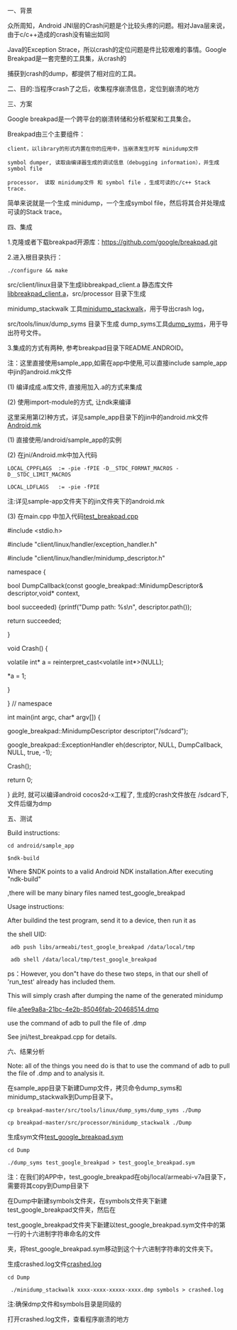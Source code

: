 一、背景

众所周知，Android JNI层的Crash问题是个比较头疼的问题。相对Java层来说，由于c/c++造成的crash没有输出如同

Java的Exception Strace，所以crash的定位问题是件比较艰难的事情。Google Breakpad是一套完整的工具集，从crash的

捕获到crash的dump，都提供了相对应的工具。

二、目的:当程序crash了之后，收集程序崩溃信息，定位到崩溃的地方

三、方案

Google breakpad是一个跨平台的崩溃转储和分析框架和工具集合。

Breakpad由三个主要组件：

    client，以library的形式内置在你的应用中，当崩溃发生时写 minidump文件
    
    symbol dumper, 读取由编译器生成的调试信息（debugging information），并生成 symbol file
    
    processor， 读取 minidump文件 和 symbol file ，生成可读的c/c++ Stack trace.

简单来说就是一个生成 minidump，一个生成symbol file，然后将其合并处理成可读的Stack trace。

四、集成

1.克隆或者下载breakpad开源库：https://github.com/google/breakpad.git

2.进入根目录执行：

`./configure && make`

 src/client/linux目录下生成libbreakpad_client.a 静态库文件[libbreakpad_client.a](/uploads/33f43e7fad5ec0fa5358c5fc9373e1db/libbreakpad_client.a)，src/processor 目录下生成

minidump_stackwalk 工具[minidump_stackwalk](/uploads/8b56c60770516b83344378e22ab64874/minidump_stackwalk)，用于导出crash log，

src/tools/linux/dump_syms 目录下生成 dump_syms工具[dump_syms](/uploads/05ca888d36dd5dfe4b0927e881ae775c/dump_syms)，用于导出符号文件。

3.集成的方式有两种, 参考breakpad目录下README.ANDROID。

注：这里直接使用sample_app,如需在app中使用,可以直接include sample_app中jin的android.mk文件

(1) 编译成成.a库文件, 直接用加入.a的方式来集成

(2) 使用import-module的方式, 让ndk来编译

这里采用第(2)种方式，详见sample_app目录下的jin中的android.mk文件[Android.mk](/uploads/bf07e5cc4ce46a87045203239a5eade4/Android.mk)

(1) 直接使用/android/sample_app的实例

(2) 在jni/Android.mk中加入代码

```
LOCAL_CPPFLAGS  := -pie -fPIE -D__STDC_FORMAT_MACROS -D__STDC_LIMIT_MACROS

LOCAL_LDFLAGS   := -pie -fPIE
```

注:详见sample-app文件夹下的jin文件夹下的android.mk

(3) 在main.cpp 中加入代码[test_breakpad.cpp](/uploads/6becceec0fad8db20eda02f623ef9866/test_breakpad.cpp)

#include <stdio.h>

#include "client/linux/handler/exception_handler.h"

#include "client/linux/handler/minidump_descriptor.h"

namespace {

bool DumpCallback(const google_breakpad::MinidumpDescriptor& descriptor,void* context,

  bool succeeded) {printf("Dump path: %s\n", descriptor.path());

  return succeeded;

}

void Crash() {

  volatile int* a = reinterpret_cast<volatile int*>(NULL);

  *a = 1;

}

}  // namespace

int main(int argc, char* argv[]) {

  google_breakpad::MinidumpDescriptor descriptor("/sdcard");

  google_breakpad::ExceptionHandler eh(descriptor, NULL, DumpCallback, NULL, true, -1);

  Crash();

  return 0;

}
此时, 就可以编译android cocos2d-x工程了, 生成的crash文件放在 /sdcard下, 文件后缀为dmp


五、测试

Build instructions:

   ```
cd android/sample_app

   $ndk-build
   ```

  Where $NDK points to a valid Android NDK installation.After executing "ndk-build"

,there will be many binary files named test_google_breakpad

Usage instructions:

   After buildind the test program, send it to a device, then run it as

   the shell UID:

     adb push libs/armeabi/test_google_breakpad /data/local/tmp
    
     adb shell /data/local/tmp/test_google_breakpad

ps：However, you don"t have do these two steps, in that our shell of 'run_test' already has included them.

   This will simply crash after dumping the name of the generated minidump

   file.[a1ee9a8a-21bc-4e2b-85046fab-20468514.dmp](/uploads/52f61416273700a479a323df4d382412/a1ee9a8a-21bc-4e2b-85046fab-20468514.dmp)

   use the command of adb to pull the file of .dmp 

   See jni/test_breakpad.cpp for details.

六、结果分析

Note: all of the things you need do is that to use the command of adb to pull the file of .dmp and to analysis it.

在sample_app目录下新建Dump文件，拷贝命令dump_syms和minidump_stackwalk到Dump目录下。

```
cp breakpad-master/src/tools/linux/dump_syms/dump_syms ./Dump

cp breakpad-master/src/processor/minidump_stackwalk ./Dump
```

生成sym文件[test_google_breakpad.sym](/uploads/54fa8d709f89fa17e5ba027ce44dc7c1/test_google_breakpad.sym)

```
cd Dump

./dump_syms test_google_breakpad > test_google_breakpad.sym
```

注：在我们的APP中，test_google_breakpad在obj/local/armeabi-v7a目录下，需要将其copy到Dump目录下

在Dump中新建symbols文件夹，在symbols文件夹下新建test_google_breakpad文件夹，然后在

test_google_breakpad文件夹下新建以test_google_breakpad.sym文件中的第一行的十六进制字符串命名的文件

夹，将test_google_breakpad.sym移动到这个十六进制字符串的文件夹下。

生成crashed.log文件[crashed.log](/uploads/79a0fdf3aebf28307c9caf98dba1d559/crashed.log)


```
cd Dump

 ./minidump_stackwalk xxxx-xxxx-xxxxx-xxxx.dmp symbols > crashed.log
```

注:确保dmp文件和symbols目录是同级的

打开crashed.log文件，查看程序崩溃的地方
